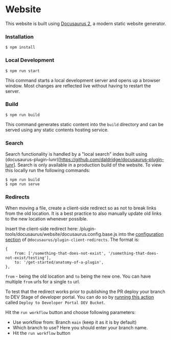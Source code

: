 # Website

This website is built using [Docusaurus 2](https://docusaurus.io/), a modern static website generator.

### Installation

```
$ npm install
```

### Local Development

```
$ npm run start
```

This command starts a local development server and opens up a browser window. Most changes are reflected live without having to restart the server.

### Build

```
$ npm run build
```

This command generates static content into the `build` directory and can be served using any static contents hosting service.

### Search

Search functionality is handled by a "local search" index built using (docusaurus-plugin-lunr)[https://github.com/daldridge/docusaurus-plugin-lunr]. Search is only available in a production build of the website. To view this locally run the following commands:

```
$ npm run build
$ npm run serve
```

### Redirects

When moving a file, create a client-side redirect so as not to break links from the old location. It is a best practice to also manually update old links to the new location whenever possible.

Insert the client-side redirect here: /plugin-tools/docusaurus/website/docusaurus.config.base.js into the [configuration section](https://github.com/grafana/plugin-tools/blob/0d436bb669a5f3ca37ea267d97e88cfa8508a25e/docusaurus/website/docusaurus.config.base.js#L63) of `@docusaurus/plugin-client-redirects`. The format is:

```
{
    from: ['/something-that-does-not-exist', '/something-that-does-not-exist/testing'],
    to: '/get-started/anatomy-of-a-plugin',
},

```

`from` - being the old location and `to` being the new one. You can have multiple `from` urls for a single `to` url.

To test that the redirect works prior to publishing the PR deploy your branch to DEV Stage of developer portal. You can do so by [running this action](https://github.com/grafana/plugin-tools/actions/workflows/deploy-to-developer-portal-dev.yml) called `Deploy to Developer Portal DEV Bucket`.

Hit the `run workflow` button and choose following parameters:

- Use workflow from: Branch `main` (keep it as it is by default)
- Which branch to use? Here you should enter your branch name.
- Hit the `run workflow` button
